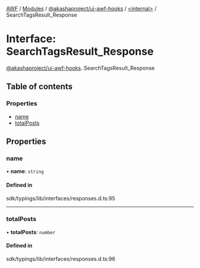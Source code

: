 [AWF](../README.md) / [Modules](../modules.md) / [@akashaproject/ui-awf-hooks](../modules/akashaproject_ui_awf_hooks.md) / [<internal\>](../modules/akashaproject_ui_awf_hooks._internal_.md) / SearchTagsResult\_Response

# Interface: SearchTagsResult\_Response

[@akashaproject/ui-awf-hooks](../modules/akashaproject_ui_awf_hooks.md).[<internal>](../modules/akashaproject_ui_awf_hooks._internal_.md).SearchTagsResult_Response

## Table of contents

### Properties

- [name](akashaproject_ui_awf_hooks._internal_.SearchTagsResult_Response.md#name)
- [totalPosts](akashaproject_ui_awf_hooks._internal_.SearchTagsResult_Response.md#totalposts)

## Properties

### name

• **name**: `string`

#### Defined in

sdk/typings/lib/interfaces/responses.d.ts:95

___

### totalPosts

• **totalPosts**: `number`

#### Defined in

sdk/typings/lib/interfaces/responses.d.ts:96
